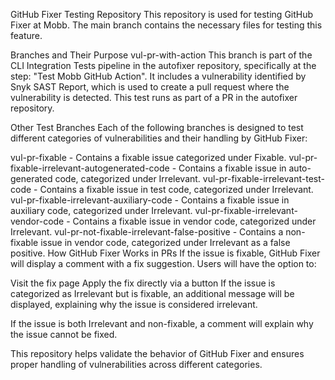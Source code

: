 GitHub Fixer Testing Repository
This repository is used for testing GitHub Fixer at Mobb. The main branch contains the necessary files for testing this feature.

Branches and Their Purpose
vul-pr-with-action
This branch is part of the CLI Integration Tests pipeline in the autofixer repository, specifically at the step: "Test Mobb GitHub Action". It includes a vulnerability identified by Snyk SAST Report, which is used to create a pull request where the vulnerability is detected. This test runs as part of a PR in the autofixer repository.

Other Test Branches
Each of the following branches is designed to test different categories of vulnerabilities and their handling by GitHub Fixer:

vul-pr-fixable - Contains a fixable issue categorized under Fixable.
vul-pr-fixable-irrelevant-autogenerated-code - Contains a fixable issue in auto-generated code, categorized under Irrelevant.
vul-pr-fixable-irrelevant-test-code - Contains a fixable issue in test code, categorized under Irrelevant.
vul-pr-fixable-irrelevant-auxiliary-code - Contains a fixable issue in auxiliary code, categorized under Irrelevant.
vul-pr-fixable-irrelevant-vendor-code - Contains a fixable issue in vendor code, categorized under Irrelevant.
vul-pr-not-fixable-irrelevant-false-positive - Contains a non-fixable issue in vendor code, categorized under Irrelevant as a false positive.
How GitHub Fixer Works in PRs
If the issue is fixable, GitHub Fixer will display a comment with a fix suggestion. Users will have the option to:

Visit the fix page
Apply the fix directly via a button
If the issue is categorized as Irrelevant but is fixable, an additional message will be displayed, explaining why the issue is considered irrelevant.

If the issue is both Irrelevant and non-fixable, a comment will explain why the issue cannot be fixed.

This repository helps validate the behavior of GitHub Fixer and ensures proper handling of vulnerabilities across different categories.
